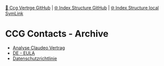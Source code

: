 [📁 Ccg Vertrge GitHub](/cerulean-circle-unlimited-2cu/governance/cc-internals/contracts-discussion/ccg-vertrge.md) | [🌐 Index Structure GitHub](/cerulean-circle-unlimited-2cu/governance/cc-internals/contracts-discussion/ccg-vertrge/ccg-contacts-archive.md) | [🌐 Index Structure local SymLink](./ccg-contacts-archive.entry.md)

# CCG Contacts - Archive

- [Analyse Claudeo Vertrag](../../../../../2cu.atlassian.net/wiki/spaces/CCU/pages/1873412103/Analyse_Claudeo_Vertrag.md)
- [DE - EULA](../../../../../2cu.atlassian.net/wiki/spaces/CCU/pages/1881473059/DE_-_EULA.md)
- [Datenschutzrichtlinie](../../../../../2cu.atlassian.net/wiki/spaces/CCU/pages/1881440265/Datenschutzrichtlinie.md)

